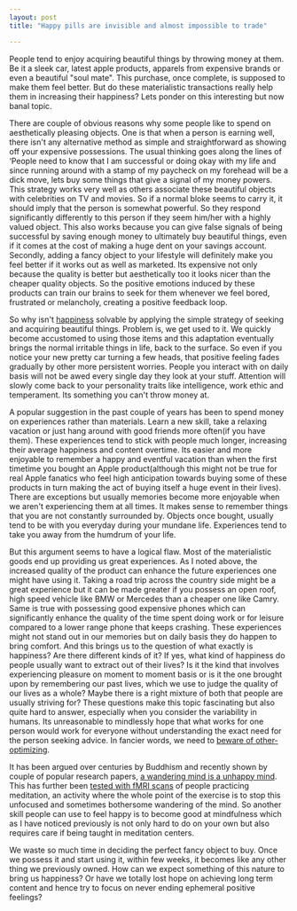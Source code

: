 ```yaml
---
layout: post
title: "Happy pills are invisible and almost impossible to trade"

---
```


People tend to enjoy acquiring beautiful things by throwing money at them. Be it a sleek car, latest apple products, apparels from expensive brands or even a beautiful "soul mate". This purchase, once complete, is supposed to make them feel better. But do these materialistic transactions really help them in increasing their happiness? Lets ponder on this interesting but now banal topic.

There are couple of obvious reasons why some people like to spend on aesthetically pleasing objects. One is that when a person is earning well, there isn't any alternative method as simple and straightforward as showing off your expensive possessions. The usual thinking goes along the lines of ‘People need to know that I am successful or doing okay with my life and since running around with a stamp of my paycheck on my forehead will be a dick move, lets buy some things that give a signal of my money powers. This strategy works very well as others associate these beautiful objects with celebrities on TV and movies. So if a normal bloke seems to carry it, it should imply that the person is somewhat powerful. So they respond significantly  differently to this person if they seem him/her with a highly valued object. This also works because you can give false signals of being successful by saving enough money to ultimately buy beautiful things, even if it comes at the cost of making a huge dent on your savings account.  Secondly, adding a fancy object to your lifestyle will definitely make you feel better if it works out as well as marketed. Its expensive not only because the quality is better but aesthetically too it looks nicer than the cheaper quality objects. So the positive emotions induced by these products can train our brains to seek for them whenever we feel bored, frustrated or melancholy, creating a positive feedback loop.  

So why isn't [happiness](http://plato.stanford.edu/entries/happiness/) solvable by applying the simple strategy of seeking and acquiring beautiful things. Problem is, we get used to it. We quickly become accustomed to using those items and this adaptation eventually brings the normal irritable things in life, back to the surface. So even if you notice your new pretty car turning a few heads, that positive feeling fades gradually by other more persistent worries. People you interact with on daily basis will not be awed every single day they look at your stuff. Attention will slowly come back to your personality traits like intelligence, work ethic and temperament. Its something you can't throw money at.

A popular suggestion in the past couple of years has been to spend money on experiences rather than materials. Learn a new skill, take a relaxing vacation or just hang around with good friends more often(if you have them). These experiences tend to stick with people much longer, increasing their average happiness and content overtime. Its easier and more enjoyable to remember a happy and eventful vacation than when the first timetime you bought an Apple product(although this might not be true for real Apple fanatics who feel high anticipation towards buying some of these products in turn making the act of buying itself a huge event in their lives). There are exceptions but usually memories become more enjoyable when we aren't experiencing them at all times. It makes sense to remember things that you are not constantly surrounded by. Objects once bought, usually tend to be with you everyday during your mundane life. Experiences tend to take you away from the humdrum of your life.

But this argument seems to  have a logical flaw. Most of the materialistic goods end up providing us great experiences. As I noted above,  the increased quality of the product can enhance the future experiences one might have using it. Taking a road trip across the country side might be a great experience but it can be made greater if you possess an open roof, high speed vehicle like BMW or Mercedes than a cheaper one like Camry. Same is true with possessing good expensive phones which can significantly enhance the quality of the time spent doing work or for leisure compared to a lower range phone that keeps crashing. These experiences might not stand out in our memories but on daily basis they do happen to bring comfort. And this brings us to the question of what exactly is happiness? Are there different kinds of it? If yes, what kind of happiness do people usually want to extract out of their lives? Is it the kind that involves experiencing pleasure on moment to moment basis or is it the one brought upon by remembering our past lives, which we use to judge the quality of our lives as a whole? Maybe there is a right mixture of both that people are usually striving for? These questions make this topic fascinating but also quite hard to answer, especially when you consider the variability in humans. Its unreasonable to mindlessly hope that what works for one person would work for everyone without understanding the exact need for the person seeking advice. In fancier words, we need to [beware of other-optimizing](http://lesswrong.com/lw/9v/beware_of_otheroptimizing/).

It has been argued over centuries by Buddhism and recently shown by couple of popular research papers, [a wandering mind is a unhappy mind](http://www.danielgilbert.com/KILLINGSWORTH%20&%20GILBERT%20(2010).pdf). This has further been [tested with fMRI scans](http://www.yalescientific.org/2012/05/the-healing-art-of-meditation/) of people practicing meditation, an activity where the whole point of the exercise is to stop this unfocused and sometimes bothersome wandering of the mind. So another skill people can use to feel happy is to become good at mindfulness which as I have noticed previously is not only hard to do on your own but also requires care if being taught in meditation centers. 

We waste so much time in deciding the perfect fancy object to buy. Once we possess it and start using it, within few weeks, it becomes like any other thing we previously owned. How can we expect something of this nature to bring us happiness? Or have we totally lost hope on achieving long term content and hence try to focus on never ending ephemeral positive feelings?
